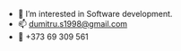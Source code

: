 - 👀 I’m interested in Software development.
- 📫 dumitru.s1998@gmail.com
- 📱 +373 69 309 561

<!---
dimkas02/dimkas02 is a ✨ special ✨ repository because its `README.md` (this file) appears on your GitHub profile.
You can click the Preview link to take a look at your changes.
--->
